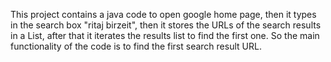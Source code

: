 This project contains a java code to open google home page, then it types in the search box "ritaj birzeit", then it stores the URLs of the search results in a List, 
after that it iterates the results list to find the first one. So the main functionality of the code is to find the first search result URL.
